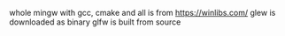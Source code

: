 whole mingw with gcc, cmake and all is from https://winlibs.com/
glew is downloaded as binary
glfw is built from source